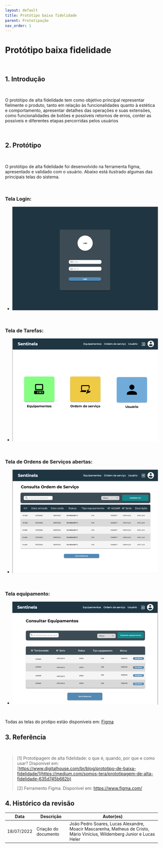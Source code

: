 ```yaml
---
layout: default
title: Protótipo baixa fidelidade
parent: Prototipação
nav_order: 1
---
```


# Protótipo baixa fidelidade

<br>

## 1. Introdução

<br>

<p>
O protótipo de alta fidelidade tem como objetivo principal representar fielmente o produto, tanto em relação às funcionalidades quanto à estética e comportamento, apresentar detalhes das operações e suas extensões, como funcionalidades de botões e possíveis retornos de erros, conter as possíveis e diferentes etapas percorridas pelos usuários
</p>

<br>

## 2. Protótipo

<br>

O protótipo de alta fidelidade foi desenvolvido na ferramenta figma, apresentado e validado com o usuário. Abaixo está ilustrado algumas das principais telas do sistema.

<br>

### Tela Login:
-   ![Tela Login](../../assets/images/prototipo-alta-fidelidade/tela-login.png)

<br>

### Tela de Tarefas:
- ![Tela de Tarefas](../../assets/images/prototipo-alta-fidelidade/tela-tarefas.png)

<br>

### Tela de Ordens de Serviços abertas:
- ![Tela Ordens de serviços abertas](../../assets/images/prototipo-alta-fidelidade/tela-ordem-servicos.png)

<br>

### Tela equipamento:
- ![Tela  equipamento](../../assets/images/prototipo-alta-fidelidade/tela-equipamento.png)

<br>

Todas as telas do protipo estão disponíveis em: 
[Figma](https://www.figma.com/file/JTsTpcNziovScbWZ1ts1q1/Alectrion?node-id=69%3A2)

## 3. Referência

<br>

> [1] Prototipagem de alta fidelidade: o que é, quando, por que e como usar? Disponível em: [https://www.digitalhouse.com/br/blog/prototipo-de-baixa-fidelidade/](https://medium.com/somos-tera/prototipagem-de-alta-fidelidade-635d745b662b)
>
> [2] Ferramento Figma. Disponível em: https://www.figma.com/

## 4. Histórico da revisão

|**Data**|**Descrição**|**Autor(es)**|
|--------|-------------|-------------|
|18/07/2022|Criação do documento| João Pedro Soares, Lucas Alexandre, Moacir Mascarenha, Matheus de Cristo, Mário Vinícius, Wildemberg Junior e Lucas Heler|
